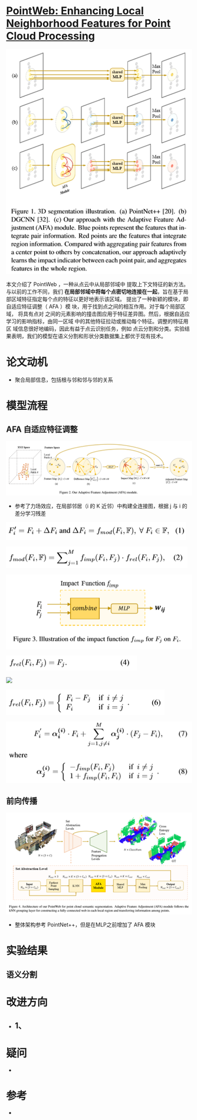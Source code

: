# [PointWeb: Enhancing Local Neighborhood Features for Point Cloud Processing](http://jiaya.me/papers/pointweb_cvpr19.pdf)
![](区别.png)

本文介绍了 PointWeb ，一种从点云中从局部邻域中 提取上下文特征的新方法。与以前的工作不同，我们 **在局部邻域中将每个点密切地连接在一起**，旨在基于局部区域特征指定每个点的特征以更好地表示该区域。 提出了一种新颖的模块，即自适应特征调整（ AFA ）模 块，用于找到点之间的相互作用。对于每个局部区域， 将具有点对 之间的元素影响的撞击图应用于特征差异图。然后，根据自适应学习的影响指标，由同一区域 中的其他特征拉动或推动每个特征。调整的特征用区 域信息很好地编码，因此有益于点云识别任务，例如 点云分割和分类。实验结果表明，我们的模型在语义分割和形状分类数据集上都优于现有技术。

# 论文动机
- 聚合局部信息，包括根与邻和邻与邻的关系

# 模型流程
## AFA 自适应特征调整
![](AFA.png)
- 参考了力场效应，在局部邻居（i 的 K 近邻）中构建全连接图，根据 j 与 i 的差分学习残差

![](公式1.png)

![](公式2.png)

![](公式3.png)

![](公式4.png)

![](公式5.png)

![](公式6.png)

![](公式7.png)

## 前向传播
![](模型.png)
- 整体架构参考 PointNet++，但是在MLP之前增加了 AFA 模块

# 实验结果
## 语义分割

# 改进方向
- 1、
  - 
# 疑问
- 

# 参考
- 
